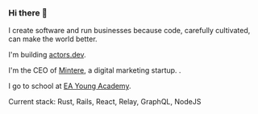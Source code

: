 ### Hi there 👋

I create software and run businesses because code, carefully cultivated, can make the world better.

I'm building [actors.dev](https://actors.dev).

I'm the CEO of [Mintere](https://mintere.com), a digital marketing startup. .

I go to school at [EA Young Academy](https://eayoungacademy.com).

Current stack: Rust, Rails, React, Relay, GraphQL, NodeJS
